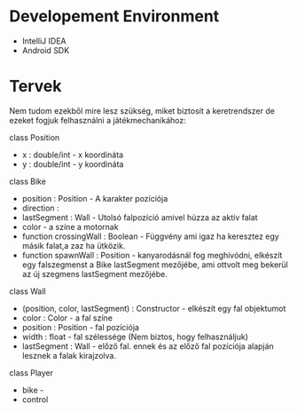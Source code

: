 #

# Developement Environment

- IntelliJ IDEA
- Android SDK

# Tervek

Nem tudom ezekből mire lesz szükség, miket biztosít a keretrendszer de ezeket fogjuk felhasználni a játékmechanikához:

class Position
- x : double/int - x koordináta
- y : double/int - y koordináta

class Bike
- position : Position - A karakter pozíciója
- direction : 
- lastSegment : Wall - Utolsó falpozíció amivel húzza az aktív falat
- color - a színe a motornak
- function crossingWall : Boolean - Függvény ami igaz ha keresztez egy másik falat,a zaz ha ütközik.
- function spawnWall : Position - kanyarodásnál fog meghívódni, elkészít egy falszegmenst a Bike lastSegment mezőjébe, ami ottvolt meg bekerül az új szegmens lastSegment mezőjébe.

class Wall
- (position, color, lastSegment) : Constructor - elkészít egy fal objektumot 
- color : Color - a fal színe
- position : Position - fal pozíciója
- width : float - fal szélessége (Nem biztos, hogy felhasználjuk)
- lastSegment : Wall - előző fal. ennek és az előző fal pozíciója alapján lesznek a falak kirajzolva.

class Player
- bike - 
- control